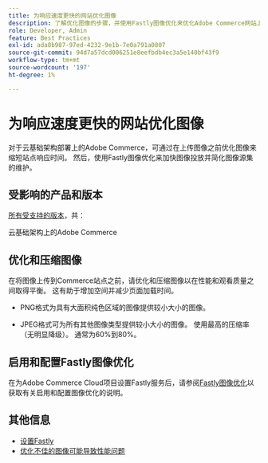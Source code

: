 ```yaml
---
title: 为响应速度更快的网站优化图像
description: 了解优化图像的步骤，并使用Fastly图像优化来优化Adobe Commerce网站上的响应时间。
role: Developer, Admin
feature: Best Practices
exl-id: ada8b987-97ed-4232-9e1b-7e0a791a0807
source-git-commit: 94d7a57dcd006251e8eefbdb4ec3a5e140bf43f9
workflow-type: tm+mt
source-wordcount: '197'
ht-degree: 1%

---
```


# 为响应速度更快的网站优化图像

对于云基础架构部署上的Adobe Commerce，可通过在上传图像之前优化图像来缩短站点响应时间。 然后，使用Fastly图像优化来加快图像投放并简化图像源集的维护。

## 受影响的产品和版本

[所有受支持的版本](../../../release/versions.md)，共：

云基础架构上的Adobe Commerce


## 优化和压缩图像

在将图像上传到Commerce站点之前，请优化和压缩图像以在性能和观看质量之间取得平衡。 这有助于增加空间并减少页面加载时间。

- PNG格式为具有大面积纯色区域的图像提供较小大小的图像。

- JPEG格式可为所有其他图像类型提供较小大小的图像。 使用最高的压缩率（无明显降级）。 通常为60%到80%。

## 启用和配置Fastly图像优化

在为Adobe Commerce Cloud项目设置Fastly服务后，请参阅[Fastly图像优化](https://devdocs.magento.com/cloud/cdn/fastly-image-optimization.html)以获取有关启用和配置图像优化的说明。

## 其他信息

- [设置Fastly](https://devdocs.magento.com/cloud/cdn/configure-fastly.html)
- [优化不佳的图像可能导致性能问题](https://experienceleague.adobe.com/docs/commerce-knowledge-base/kb/troubleshooting/miscellaneous/file-storage-low-specific-page-loads-are-slow.html)
